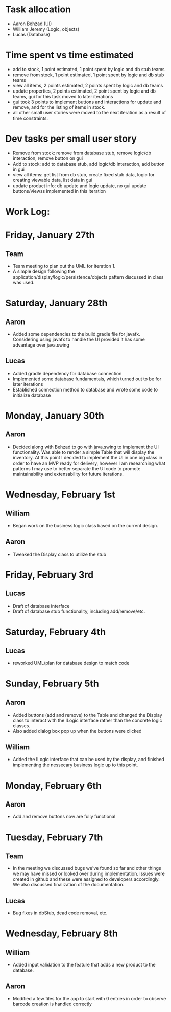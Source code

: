 # Task allocation
- Aaron Behzad (UI)
- William Jeremy (Logic, objects)
- Lucas (Database)

# Time spent vs time estimated
- add to stock, 1 point estimated, 1 point spent by logic and db stub teams
- remove from stock, 1 point estimated, 1 point spent by logic and db stub teams
- view all items, 2 points estimated, 2 points spent by logic and db teams
- update properties, 2 points estimated, 2 point spent by logic and db teams, gui for this task moved to later iterations
- gui took 3 points to implement buttons and interactions for update and remove, and for the listing of items in stock.
- all other small user stories were moved to the next iteration as a result of time constraints.

# Dev tasks per small user story
- Remove from stock: remove from database stub, remove logic/db interaction, remove button on gui
- Add to stock: add to database stub, add logic/db interaction, add button in gui
- view all items: get list from db stub, create fixed stub data, logic for creating viewable data, list data in gui
- update product info: db update and logic update, no gui update buttons/viewss implemented in this iteration

# Work Log:

# Friday, January 27th

## Team
- Team meeting to plan out the UML for iteration 1.
- A simple design following the application/display/logic/persistence/objects pattern discussed in class was used.

# Saturday, January 28th

## Aaron
- Added some dependencies to the build.gradle file for javafx. Considering using javafx to handle the UI provided it has some advantage over java.swing
## Lucas 
- Added gradle dependency for database connection
- Implemented some database fundamentals, which turned out to be for later iterations
- Established connection method to database and wrote some code to initialize database

# Monday, January 30th

## Aaron
- Decided along with Behzad to go with java.swing to implement the UI functionality. Was able to render a simple Table that will display the inventory. At this point I decided to implement the UI in one big class in order to have an MVP ready for delivery, however I am researching what patterns I may use to better separate the UI code to promote maintainability and extensability for future iterations.


# Wednesday, February 1st

## William
- Began work on the business logic class based on the current design.

## Aaron
- Tweaked the Display class to utilize the stub

# Friday, February 3rd

## Lucas
- Draft of database interface
- Draft of database stub functionality, including add/remove/etc. 

# Saturday, February 4th

## Lucas
- reworked UML/plan for database design to match code

# Sunday, February 5th

## Aaron
- Added buttons (add and remove) to the Table and changed the Display class to interact with the ILogic interface rather than the concrete logic classes. 
- Also added dialog box pop up when the buttons were clicked

## William
- Added the ILogic interface that can be used by the display, and finished implementing the nessecary business logic up to this point.

# Monday, February 6th

## Aaron
- Add and remove buttons now are fully functional

# Tuesday, February 7th

## Team
- In the meeting we discussed bugs we've found so far and other things we may have missed or looked over during implementation. Issues were created in github and these were assigned to developers accordingly. We also discussed finalization of the documentation.

## Lucas
- Bug fixes in dbStub, dead code removal, etc.

# Wednesday, February 8th

## William
- Added input validation to the feature that adds a new product to the database.

## Aaron
- Modified a few files for the app to start with 0 entries in order to observe barcode creation is handled correctly
